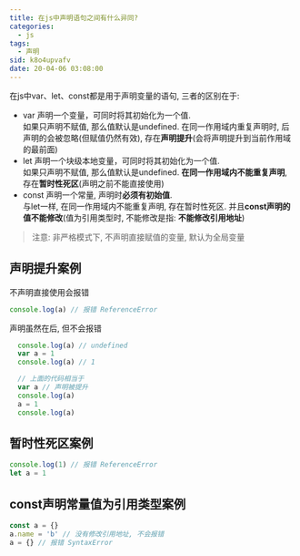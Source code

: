 ```yaml
---
title: 在js中声明语句之间有什么异同?
categories: 
  - js
tags: 
  - 声明
sid: k8o4upvafv
date: 20-04-06 03:08:00
---
```

在js中var、let、const都是用于声明变量的语句, 三者的区别在于:
- var 声明一个变量，可同时将其初始化为一个值.  
  如果只声明不赋值, 那么值默认是undefined. 在同一作用域内重复声明时, 后声明的会被忽略(但赋值仍然有效), 存在**声明提升**(会将声明提升到当前作用域的最前面)
- let 声明一个块级本地变量，可同时将其初始化为一个值.  
  如果只声明不赋值, 那么值默认是undefined. **在同一作用域内不能重复声明**, 存在**暂时性死区**(声明之前不能直接使用)
- const 声明一个常量, 声明时**必须有初始值**.   
  与let一样, 在同一作用域内不能重复声明, 存在暂时性死区. 并且**const声明的值不能修改**(值为引用类型时, 不能修改是指: **不能修改引用地址**)

> 注意: 非严格模式下, 不声明直接赋值的变量, 默认为全局变量

## 声明提升案例
不声明直接使用会报错
``` javascript
console.log(a) // 报错 ReferenceError
```
声明虽然在后, 但不会报错
``` javascript
  console.log(a) // undefined
  var a = 1
  console.log(a) // 1

  // 上面的代码相当于
  var a // 声明被提升
  console.log(a)
  a = 1
  console.log(a)
```

## 暂时性死区案例
``` javascript
console.log(1) // 报错 ReferenceError
let a = 1
```

## const声明常量值为引用类型案例
``` javascript
const a = {}
a.name = 'b' // 没有修改引用地址, 不会报错
a = {} // 报错 SyntaxError
```